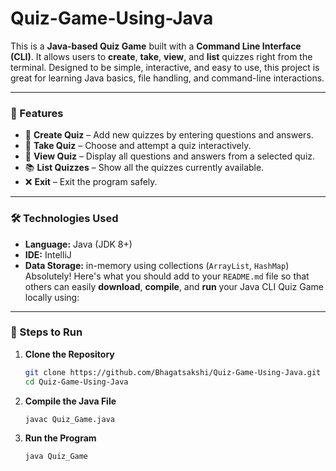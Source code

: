 # Quiz-Game-Using-Java
This is a **Java-based Quiz Game** built with a **Command Line Interface (CLI)**. It allows users to **create**, **take**, **view**, and **list** quizzes right from the terminal. Designed to be simple, interactive, and easy to use, this project is great for learning Java basics, file handling, and command-line interactions.

---

### 📌 Features

* 📝 **Create Quiz** – Add new quizzes by entering questions and answers.
* 🎯 **Take Quiz** – Choose and attempt a quiz interactively.
* 👀 **View Quiz** – Display all questions and answers from a selected quiz.
* 📚 **List Quizzes** – Show all the quizzes currently available.
* ❌ **Exit** – Exit the program safely.

---

### 🛠️ Technologies Used

* **Language:** Java (JDK 8+)
* **IDE:** IntelliJ 
* **Data Storage:** in-memory using collections (`ArrayList`, `HashMap`)
Absolutely! Here's what you should add to your `README.md` file so that others can easily **download**, **compile**, and **run** your Java CLI Quiz Game locally using:

---

### 🚀 Steps to Run

1. **Clone the Repository**

   ```bash
   git clone https://github.com/Bhagatsakshi/Quiz-Game-Using-Java.git
   cd Quiz-Game-Using-Java
   ```

2. **Compile the Java File**

   ```bash
   javac Quiz_Game.java
   ```

3. **Run the Program**

   ```bash
   java Quiz_Game
   ```
